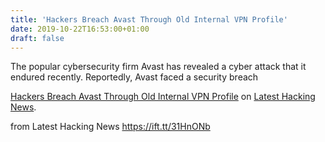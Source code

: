 ```yaml
---
title: 'Hackers Breach Avast Through Old Internal VPN Profile'
date: 2019-10-22T16:53:00+01:00
draft: false
---
```


The popular cybersecurity firm Avast has revealed a cyber attack that it endured recently. Reportedly, Avast faced a security breach

[Hackers Breach Avast Through Old Internal VPN Profile](https://latesthackingnews.com/2019/10/22/hackers-breach-avast-through-old-internal-vpn-profile/) on [Latest Hacking News](https://latesthackingnews.com).

  
  
from Latest Hacking News https://ift.tt/31HnONb